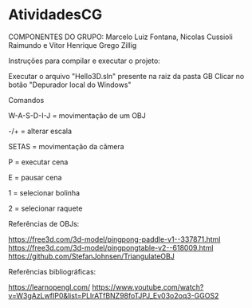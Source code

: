 # AtividadesCG

COMPONENTES DO GRUPO: Marcelo Luiz Fontana, Nicolas Cussioli Raimundo e Vitor Henrique Grego Zillig

Instruções para compilar e executar o projeto:

Executar o arquivo "Hello3D.sln" presente na raiz da pasta GB
Clicar no botão "Depurador local do Windows"

Comandos

W-A-S-D-I-J = movimentação de um OBJ

-/+ = alterar escala

SETAS = movimentação da câmera

P = executar cena

E = pausar cena

1 = selecionar bolinha

2 = selecionar raquete

Referências de OBJs:

https://free3d.com/3d-model/pingpong-paddle-v1--337871.html
https://free3d.com/3d-model/pingpongtable-v2--618009.html
https://github.com/StefanJohnsen/TriangulateOBJ

Referências bibliográficas:

https://learnopengl.com/
https://www.youtube.com/watch?v=W3gAzLwfIP0&list=PLlrATfBNZ98foTJPJ_Ev03o2oq3-GGOS2
